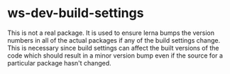 # ws-dev-build-settings

This is not a real package.  It is used to ensure lerna bumps the version
numbers in all of the actual packages if any of the build settings change.
This is necessary since build settings can affect the built versions of
the code which should result in a minor version bump even if the source
for a particular package hasn't changed.